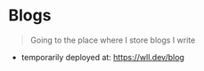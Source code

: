 # Blogs
> Going to the place where I store blogs I write

- temporarily deployed at: https://wll.dev/blog
